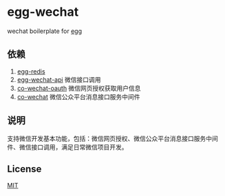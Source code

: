 # egg-wechat

wechat boilerplate for [egg][egg]

## 依赖
1. [egg-redis](https://github.com/eggjs/egg-redis)
2. [egg-wechat-api](https://github.com/thonatos/egg-wechat-api) 微信接口调用
3. [co-wechat-oauth](https://github.com/node-webot/co-wechat-oauth) 微信网页授权获取用户信息
4. [co-wechat](https://github.com/node-webot/co-wechat) 微信公众平台消息接口服务中间件

## 说明

支持微信开发基本功能，包括：微信网页授权、微信公众平台消息接口服务中间件、微信接口调用，满足日常微信项目开发。

## License

[MIT](LICENSE)

[egg]: https://eggjs.org
